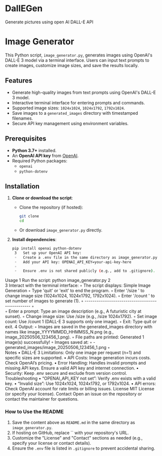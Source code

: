 # DallEGen
Generate pictures using open AI DALL-E API

# Image Generator

This Python script, `image_generator.py`, generates images using OpenAI's DALL-E 3 model via a terminal interface. Users can input text prompts to create images, customize image sizes, and save the results locally.

## Features

- Generate high-quality images from text prompts using OpenAI's DALL-E 3 model.
- Interactive terminal interface for entering prompts and commands.
- Supported image sizes: `1024x1024`, `1024x1792`, `1792x1024`.
- Save images to a `generated_images` directory with timestamped filenames.
- Secure API key management using environment variables.

## Prerequisites

- **Python 3.7+** installed.
- An **OpenAI API key** from [OpenAI](https://platform.openai.com/).
- Required Python packages:
  - `openai`
  - `python-dotenv`

## Installation

1. **Clone or download the script**:
   - Clone the repository (if hosted):
     ```bash
     git clone 
     cd 
     ```
   - Or download `image_generator.py` directly.

2. **Install dependencies**:
   ```bash
   pip install openai python-dotenv
	3	Set up your OpenAI API key:
	◦	Create a .env file in the same directory as image_generator.py.
	◦	Add your API key: OPENAI_API_KEY=your-api-key-here
	◦	
	◦	Ensure .env is not shared publicly (e.g., add to .gitignore).
Usage
	1	Run the script: python image_generator.py
	2	
	3	Interact with the terminal interface:
	◦	The script displays: Simple Image Generation
	◦	Type 'quit' or 'exit' to end the program.
	◦	Enter '/size ' to change image size (1024x1024, 1024x1792, 1792x1024).
	◦	Enter '/count ' to set number of images to generate (1).
	◦	--------------------------------------------------
	◦	
	◦	Enter a prompt: Type an image description (e.g., A futuristic city at sunset).
	◦	Change image size: Use /size (e.g., /size 1024x1792).
	◦	Set image count: Use /count 1 (DALL-E 3 supports only one image).
	◦	Exit: Type quit or exit.
	4	Output:
	◦	Images are saved in the generated_images directory with names like image_YYYYMMDD_HHMMSS_N.png (e.g., image_20250506_123456_1.png).
	◦	File paths are printed: Generated 1 image(s) successfully!
	◦	Images saved at:
	◦	- generated_images/image_20250506_123456_1.png
	◦	
Notes
	•	DALL-E 3 Limitations: Only one image per request (n=1) and specific sizes are supported.
	•	API Costs: Image generation incurs costs. Check OpenAI’s pricing.
	•	Error Handling: Handles invalid prompts and missing API keys. Ensure a valid API key and internet connection.
	•	Security: Keep .env secure and exclude from version control.
Troubleshooting
	•	“OPENAI_API_KEY not set”: Verify .env exists with a valid key.
	•	“Invalid size”: Use 1024x1024, 1024x1792, or 1792x1024.
	•	API errors: Check OpenAI account for rate limits or billing issues.
License
MIT License (or specify your license).
Contact
Open an issue on the repository or contact the maintainer for questions.
### How to Use the README

1. Save the content above as `README.md` in the same directory as `image_generator.py`.
2. If hosting on GitHub, replace `` with your repository's URL.
3. Customize the "License" and "Contact" sections as needed (e.g., specify your license or contact details).
4. Ensure the `.env` file is listed in `.gitignore` to prevent accidental sharing.

